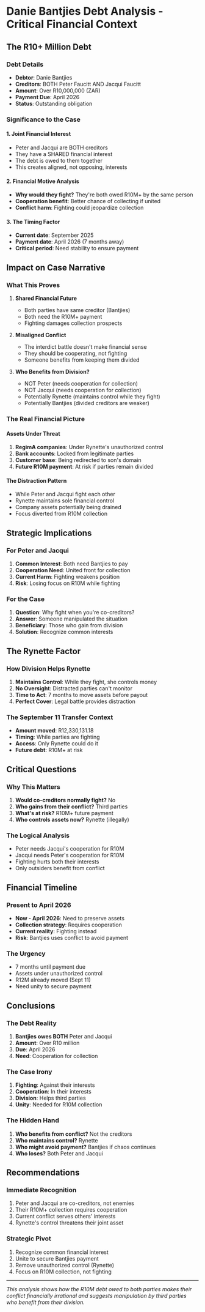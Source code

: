 # Danie Bantjies Debt Analysis - Critical Financial Context

## The R10+ Million Debt

### Debt Details
- **Debtor**: Danie Bantjies
- **Creditors**: BOTH Peter Faucitt AND Jacqui Faucitt
- **Amount**: Over R10,000,000 (ZAR)
- **Payment Due**: April 2026
- **Status**: Outstanding obligation

### Significance to the Case

#### 1. Joint Financial Interest
- Peter and Jacqui are BOTH creditors
- They have a SHARED financial interest
- The debt is owed to them together
- This creates aligned, not opposing, interests

#### 2. Financial Motive Analysis
- **Why would they fight?** They're both owed R10M+ by the same person
- **Cooperation benefit**: Better chance of collecting if united
- **Conflict harm**: Fighting could jeopardize collection

#### 3. The Timing Factor
- **Current date**: September 2025
- **Payment date**: April 2026 (7 months away)
- **Critical period**: Need stability to ensure payment

## Impact on Case Narrative

### What This Proves

1. **Shared Financial Future**
   - Both parties have same creditor (Bantjies)
   - Both need the R10M+ payment
   - Fighting damages collection prospects

2. **Misaligned Conflict**
   - The interdict battle doesn't make financial sense
   - They should be cooperating, not fighting
   - Someone benefits from keeping them divided

3. **Who Benefits from Division?**
   - NOT Peter (needs cooperation for collection)
   - NOT Jacqui (needs cooperation for collection)
   - Potentially Rynette (maintains control while they fight)
   - Potentially Bantjies (divided creditors are weaker)

### The Real Financial Picture

#### Assets Under Threat
1. **RegimA companies**: Under Rynette's unauthorized control
2. **Bank accounts**: Locked from legitimate parties
3. **Customer base**: Being redirected to son's domain
4. **Future R10M payment**: At risk if parties remain divided

#### The Distraction Pattern
- While Peter and Jacqui fight each other
- Rynette maintains sole financial control
- Company assets potentially being drained
- Focus diverted from R10M collection

## Strategic Implications

### For Peter and Jacqui
1. **Common Interest**: Both need Bantjies to pay
2. **Cooperation Need**: United front for collection
3. **Current Harm**: Fighting weakens position
4. **Risk**: Losing focus on R10M while fighting

### For the Case
1. **Question**: Why fight when you're co-creditors?
2. **Answer**: Someone manipulated the situation
3. **Beneficiary**: Those who gain from division
4. **Solution**: Recognize common interests

## The Rynette Factor

### How Division Helps Rynette
1. **Maintains Control**: While they fight, she controls money
2. **No Oversight**: Distracted parties can't monitor
3. **Time to Act**: 7 months to move assets before payout
4. **Perfect Cover**: Legal battle provides distraction

### The September 11 Transfer Context
- **Amount moved**: R12,330,131.18
- **Timing**: While parties are fighting
- **Access**: Only Rynette could do it
- **Future debt**: R10M+ at risk

## Critical Questions

### Why This Matters
1. **Would co-creditors normally fight?** No
2. **Who gains from their conflict?** Third parties
3. **What's at risk?** R10M+ future payment
4. **Who controls assets now?** Rynette (illegally)

### The Logical Analysis
- Peter needs Jacqui's cooperation for R10M
- Jacqui needs Peter's cooperation for R10M
- Fighting hurts both their interests
- Only outsiders benefit from conflict

## Financial Timeline

### Present to April 2026
- **Now - April 2026**: Need to preserve assets
- **Collection strategy**: Requires cooperation
- **Current reality**: Fighting instead
- **Risk**: Bantjies uses conflict to avoid payment

### The Urgency
- 7 months until payment due
- Assets under unauthorized control
- R12M already moved (Sept 11)
- Need unity to secure payment

## Conclusions

### The Debt Reality
1. **Bantjies owes BOTH** Peter and Jacqui
2. **Amount**: Over R10 million
3. **Due**: April 2026
4. **Need**: Cooperation for collection

### The Case Irony
1. **Fighting**: Against their interests
2. **Cooperation**: In their interests
3. **Division**: Helps third parties
4. **Unity**: Needed for R10M collection

### The Hidden Hand
1. **Who benefits from conflict?** Not the creditors
2. **Who maintains control?** Rynette
3. **Who might avoid payment?** Bantjies if chaos continues
4. **Who loses?** Both Peter and Jacqui

## Recommendations

### Immediate Recognition
1. Peter and Jacqui are co-creditors, not enemies
2. Their R10M+ collection requires cooperation
3. Current conflict serves others' interests
4. Rynette's control threatens their joint asset

### Strategic Pivot
1. Recognize common financial interest
2. Unite to secure Bantjies payment
3. Remove unauthorized control (Rynette)
4. Focus on R10M collection, not fighting

---
*This analysis shows how the R10M debt owed to both parties makes their conflict financially irrational and suggests manipulation by third parties who benefit from their division.*
